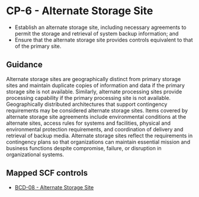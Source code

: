 # CP-6 - Alternate Storage Site
- Establish an alternate storage site, including necessary agreements to permit the storage and retrieval of system backup information; and
- Ensure that the alternate storage site provides controls equivalent to that of the primary site.
## Guidance
Alternate storage sites are geographically distinct from primary storage sites and maintain duplicate copies of information and data if the primary storage site is not available. Similarly, alternate processing sites provide processing capability if the primary processing site is not available. Geographically distributed architectures that support contingency requirements may be considered alternate storage sites. Items covered by alternate storage site agreements include environmental conditions at the alternate sites, access rules for systems and facilities, physical and environmental protection requirements, and coordination of delivery and retrieval of backup media. Alternate storage sites reflect the requirements in contingency plans so that organizations can maintain essential mission and business functions despite compromise, failure, or disruption in organizational systems.
## Mapped SCF controls
- [BCD-08 - Alternate Storage Site](../scf/bcd-08-alternatestoragesite.md)